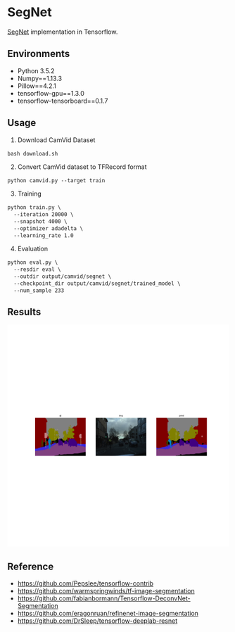 # SegNet
[SegNet](http://mi.eng.cam.ac.uk/projects/segnet/) implementation in Tensorflow.

## Environments
- Python 3.5.2
- Numpy==1.13.3
- Pillow==4.2.1
- tensorflow-gpu==1.3.0
- tensorflow-tensorboard==0.1.7


## Usage  
1. Download CamVid Dataset
```
bash download.sh
```

2. Convert CamVid dataset to TFRecord format
```
python camvid.py --target train
```

3. Training
```
python train.py \
  --iteration 20000 \
  --snapshot 4000 \
  --optimizer adadelta \
  --learning_rate 1.0
```

4. Evaluation
```
python eval.py \
  --resdir eval \
  --outdir output/camvid/segnet \
  --checkpoint_dir output/camvid/segnet/trained_model \
  --num_sample 233
```


## Results
<div align="center">
<img src="images/1.png">
</div>


## Reference
- https://github.com/Pepslee/tensorflow-contrib
- https://github.com/warmspringwinds/tf-image-segmentation
- https://github.com/fabianbormann/Tensorflow-DeconvNet-Segmentation
- https://github.com/eragonruan/refinenet-image-segmentation
- https://github.com/DrSleep/tensorflow-deeplab-resnet
